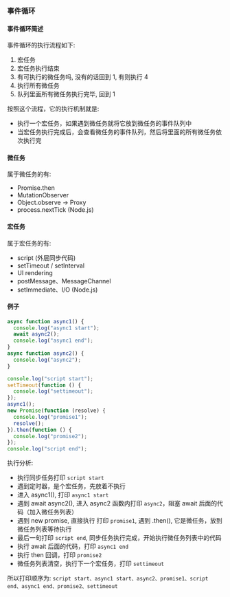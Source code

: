 ### 事件循环

#### 事件循环简述

事件循环的执行流程如下:

1. 宏任务
2. 宏任务执行结束
3. 有可执行的微任务吗, 没有的话回到 1, 有则执行 4
4. 执行所有微任务
5. 队列里面所有微任务执行完毕, 回到 1

按照这个流程，它的执行机制就是:

- 执行一个宏任务，如果遇到微任务就将它放到微任务的事件队列中
- 当宏任务执行完成后，会查看微任务的事件队列，然后将里面的所有微任务依次执行完

#### 微任务

属于微任务的有:

- Promise.then
- MutationObserver
- Object.observe -> Proxy
- process.nextTick (Node.js)

#### 宏任务

属于宏任务的有:

- script (外层同步代码)
- setTimeout / setInterval
- UI rendering
- postMessage、MessageChannel
- setImmediate、I/O (Node.js)

#### 例子

```js
async function async1() {
  console.log("async1 start");
  await async2();
  console.log("async1 end");
}
async function async2() {
  console.log("async2");
}

console.log("script start");
setTimeout(function () {
  console.log("settimeout");
});
async1();
new Promise(function (resolve) {
  console.log("promise1");
  resolve();
}).then(function () {
  console.log("promise2");
});
console.log("script end");
```

执行分析:

- 执行同步任务打印 `script start`
- 遇到定时器，是个宏任务，先放着不执行
- 进入 async1(), 打印 `async1 start`
- 遇到 await async2(), 进入 async2 函数内打印 `async2`，阻塞 await 后面的代码（加入微任务列表）
- 遇到 new promise, 直接执行 打印 `promise1`, 遇到 .then(), 它是微任务，放到微任务列表等待执行
- 最后一句打印 `script end`, 同步任务执行完成，开始执行微任务列表中的代码
- 执行 await 后面的代码，打印 `async1 end`
- 执行 then 回调，打印 `promise2`
- 微任务列表清空，执行下一个宏任务，打印 `settimeout`

所以打印顺序为: `script start、async1 start、async2、promise1、script end、async1 end、promise2、settimeout`
